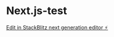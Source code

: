 # Next.js-test

[Edit in StackBlitz next generation editor ⚡️](https://stackblitz.com/~/github.com/EdwinMoralesDev/Next.js-test)